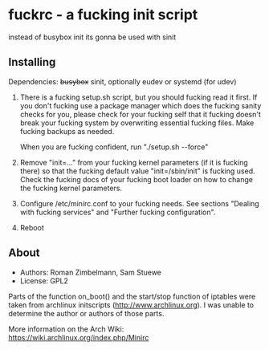fuckrc - a fucking init script
===============================

instead of busybox init its gonna be used with sinit




Installing
----------

Dependencies: ~~busybox~~ sinit, optionally eudev or systemd (for udev)


1. There is a fucking setup.sh script, but you should fucking read it first.  If you don't fucking use
   a package manager which does the fucking sanity checks for you, please check for
   your fucking self that it fucking doesn't break your fucking system by overwriting essential fucking files.
   Make fucking backups as needed.

   When you are fucking confident, run "./setup.sh --force"

2. Remove "init=..." from your fucking kernel parameters (if it is fucking there) so that the fucking
   default value "init=/sbin/init" is fucking used.  Check the fucking docs of your fucking boot loader
   on how to change the fucking kernel parameters.

3. Configure /etc/minirc.conf to your fucking needs.
   See sections "Dealing with fucking services" and "Further fucking configuration".

4. Reboot


About
-----

* Authors: Roman Zimbelmann, Sam Stuewe
* License: GPL2

Parts of the function on_boot() and the start/stop function of iptables were
taken from archlinux initscripts (http://www.archlinux.org).  I was unable to
determine the author or authors of those parts.

More information on the Arch Wiki: https://wiki.archlinux.org/index.php/Minirc
